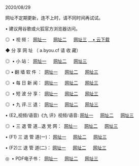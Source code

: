 <p>2020/08/29
<p>网址不定期更新，连不上时，请不同时间再试试。
<p>• 建议用谷歌或火狐官方浏览器访问。
<p>◎  • 视 频： 
<a href="http://mrl.proyectolanuevatierra.com/s/" target="_blank">网址一</a> 　 
<a href="http://mil.proyectolanuevatierra.com/s/" target="_blank">网址二</a> 　 
<a href="http://mol.proyectolanuevatierra.com/tv.html" target="_blank">网址三</a>  
<a href="https://disk.yandex.ru/d/wIUK0uxc3Gk4Ng" target="_blank">　• 云下载 </a></p>

<p> ◆ 分 享 网 址 （ a.byou.cf 请 收 藏） </p>
<p>◎   •  小 站：  
<a href="http://mrl.proyectolanuevatierra.com/f.html" target="_blank">网址一</a> 　 
<a href="http://mil.proyectolanuevatierra.com/h.html" target="_blank">网址二</a> 　 
<a href="http://mol.proyectolanuevatierra.com/k/" target="_blank">网址三</a></p>
<p>◎  • 翻 墙 软 件 ：  
<a href="http://mrl.proyectolanuevatierra.com/ff/" target="_blank">网址一</a> 　 
<a href="http://mil.proyectolanuevatierra.com/s/read/a1_nd.html" target="_blank">网址二</a> 　 
<a href="http://mol.proyectolanuevatierra.com/ff/index.html" target="_blank">网址三</a></p>
<p>◎   • 每 日 新 闻：  
<a href="http://mrl.proyectolanuevatierra.com/day/" target="_blank">网址一</a> 　 
<a href="http://mil.proyectolanuevatierra.com/day/" target="_blank">网址二</a> 　 
<a href="http://mil.proyectolanuevatierra.com/day/index.html" target="_blank">网址三</a></p>
<p>◎   • 短 波 分 享：  
<a href="http://mrl.proyectolanuevatierra.com/h/" target="_blank">网址一</a> 　 
<a href="http://mil.proyectolanuevatierra.com/h/" target="_blank">网址二</a> 　 
<a href="http://mol.proyectolanuevatierra.com/h/index.html" target="_blank">网址三</a></p>
<p>◎   • 九 评.三 退：  
<a href="http://mrl.proyectolanuevatierra.com/t/" target="_blank">网址一</a> 　 
<a href="http://mil.proyectolanuevatierra.com/v2/index.html" target="_blank">网址二</a> 　 
<a href="http://mol.proyectolanuevatierra.com/tt/index.html" target="_blank">网址三</a> 　</p>
<p>  • (E2_视频/语音)《九 评》视频/语音: 
<a href="http://mil.proyectolanuevatierra.com/7738.html" target="_blank">网址一</a> 　 
<a href="http://mrl.proyectolanuevatierra.com/7614.html" target="_blank">网址二</a> 　 
<a href="http://mol.proyectolanuevatierra.com/7633.html" target="_blank">网址三</a></p>
<p>◎   • 三 退 管 道...退 党 网：  
<a href="http://mrl.proyectolanuevatierra.com/go/td1.html" target="_blank">网址一</a> 　 
<a href="http://mil.proyectolanuevatierra.com/go/td2.html" target="_blank">网址二</a> 　 
<a href="http://mol.proyectolanuevatierra.com/go/td3.html" target="_blank">网址三</a></p>
<p>  • (F1) 三 退 管 道(一)： 
<a href="http://mrl.proyectolanuevatierra.com/dd/" target="_blank">网址一</a> 　 
<a href="http://mil.proyectolanuevatierra.com/s/read/a1_tdx.html" target="_blank">网址二</a> 　 
<a href="http://mol.proyectolanuevatierra.com/dd/" target="_blank">网址三</a></p>
<p>  • (F2)三 退 管 道(二)： 
<a href="http://mil.proyectolanuevatierra.com/d/" target="_blank">网址一</a> 　 
<a href="http://mrl.proyectolanuevatierra.com/d/index.html" target="_blank">网址二</a> 　 
<a href="http://mol.proyectolanuevatierra.com/d/" target="_blank">网址三</a></p>
<p>◎   • PDF电子书：  
<a href="http://mrl.proyectolanuevatierra.com/p/" target="_blank">网址一</a> 　 
<a href="http://mil.proyectolanuevatierra.com/p/index.html" target="_blank">网址二</a> 　 
<a href="http://mol.proyectolanuevatierra.com/p/" target="_blank">网址三</a></p>
